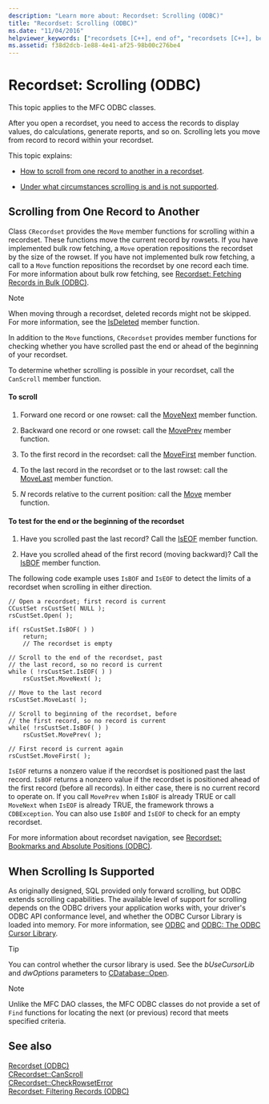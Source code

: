 ```yaml
---
description: "Learn more about: Recordset: Scrolling (ODBC)"
title: "Recordset: Scrolling (ODBC)"
ms.date: "11/04/2016"
helpviewer_keywords: ["recordsets [C++], end of", "recordsets [C++], beginning of", "navigation [C++], recordsets", "recordsets [C++], moving to records", "ODBC recordsets, scrolling", "recordsets [C++], navigating", "scrolling [C++], recordsets", "Move method (recordsets)"]
ms.assetid: f38d2dcb-1e88-4e41-af25-98b00c276be4
---
```

# Recordset: Scrolling (ODBC)

This topic applies to the MFC ODBC classes.

After you open a recordset, you need to access the records to display values, do calculations, generate reports, and so on. Scrolling lets you move from record to record within your recordset.

This topic explains:

- [How to scroll from one record to another in a recordset](#_core_scrolling_from_one_record_to_another).

- [Under what circumstances scrolling is and is not supported](#_core_when_scrolling_is_supported).

## <a name="_core_scrolling_from_one_record_to_another"></a> Scrolling from One Record to Another

Class `CRecordset` provides the `Move` member functions for scrolling within a recordset. These functions move the current record by rowsets. If you have implemented bulk row fetching, a `Move` operation repositions the recordset by the size of the rowset. If you have not implemented bulk row fetching, a call to a `Move` function repositions the recordset by one record each time. For more information about bulk row fetching, see [Recordset: Fetching Records in Bulk (ODBC)](../../data/odbc/recordset-fetching-records-in-bulk-odbc.md).

> [!NOTE]
> When moving through a recordset, deleted records might not be skipped. For more information, see the [IsDeleted](../../mfc/reference/crecordset-class.md#isdeleted) member function.

In addition to the `Move` functions, `CRecordset` provides member functions for checking whether you have scrolled past the end or ahead of the beginning of your recordset.

To determine whether scrolling is possible in your recordset, call the `CanScroll` member function.

#### To scroll

1. Forward one record or one rowset: call the [MoveNext](../../mfc/reference/crecordset-class.md#movenext) member function.

1. Backward one record or one rowset: call the [MovePrev](../../mfc/reference/crecordset-class.md#moveprev) member function.

1. To the first record in the recordset: call the [MoveFirst](../../mfc/reference/crecordset-class.md#movefirst) member function.

1. To the last record in the recordset or to the last rowset: call the [MoveLast](../../mfc/reference/crecordset-class.md#movelast) member function.

1. *N* records relative to the current position: call the [Move](../../mfc/reference/crecordset-class.md#move) member function.

#### To test for the end or the beginning of the recordset

1. Have you scrolled past the last record? Call the [IsEOF](../../mfc/reference/crecordset-class.md#iseof) member function.

1. Have you scrolled ahead of the first record (moving backward)? Call the [IsBOF](../../mfc/reference/crecordset-class.md#isbof) member function.

The following code example uses `IsBOF` and `IsEOF` to detect the limits of a recordset when scrolling in either direction.

```
// Open a recordset; first record is current
CCustSet rsCustSet( NULL );
rsCustSet.Open( );

if( rsCustSet.IsBOF( ) )
    return;
    // The recordset is empty

// Scroll to the end of the recordset, past
// the last record, so no record is current
while ( !rsCustSet.IsEOF( ) )
    rsCustSet.MoveNext( );

// Move to the last record
rsCustSet.MoveLast( );

// Scroll to beginning of the recordset, before
// the first record, so no record is current
while( !rsCustSet.IsBOF( ) )
    rsCustSet.MovePrev( );

// First record is current again
rsCustSet.MoveFirst( );
```

`IsEOF` returns a nonzero value if the recordset is positioned past the last record. `IsBOF` returns a nonzero value if the recordset is positioned ahead of the first record (before all records). In either case, there is no current record to operate on. If you call `MovePrev` when `IsBOF` is already TRUE or call `MoveNext` when `IsEOF` is already TRUE, the framework throws a `CDBException`. You can also use `IsBOF` and `IsEOF` to check for an empty recordset.

For more information about recordset navigation, see [Recordset: Bookmarks and Absolute Positions (ODBC)](../../data/odbc/recordset-bookmarks-and-absolute-positions-odbc.md).

## <a name="_core_when_scrolling_is_supported"></a> When Scrolling Is Supported

As originally designed, SQL provided only forward scrolling, but ODBC extends scrolling capabilities. The available level of support for scrolling depends on the ODBC drivers your application works with, your driver's ODBC API conformance level, and whether the ODBC Cursor Library is loaded into memory. For more information, see [ODBC](../../data/odbc/odbc-basics.md) and [ODBC: The ODBC Cursor Library](../../data/odbc/odbc-the-odbc-cursor-library.md).

> [!TIP]
> You can control whether the cursor library is used. See the *bUseCursorLib* and *dwOptions* parameters to [CDatabase::Open](../../mfc/reference/cdatabase-class.md#open).

> [!NOTE]
> Unlike the MFC DAO classes, the MFC ODBC classes do not provide a set of `Find` functions for locating the next (or previous) record that meets specified criteria.

## See also

[Recordset (ODBC)](../../data/odbc/recordset-odbc.md)<br/>
[CRecordset::CanScroll](../../mfc/reference/crecordset-class.md#canscroll)<br/>
[CRecordset::CheckRowsetError](../../mfc/reference/crecordset-class.md#checkrowseterror)<br/>
[Recordset: Filtering Records (ODBC)](../../data/odbc/recordset-filtering-records-odbc.md)

